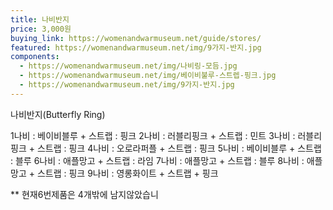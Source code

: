 ```yaml
---
title: 나비반지
price: 3,000원
buying_link: https://womenandwarmuseum.net/guide/stores/
featured: https://womenandwarmuseum.net/img/9가지-반지.jpg
components:
  - https://womenandwarmuseum.net/img/나비링-모듬.jpg
  - https://womenandwarmuseum.net/img/베이비불루-스트렙-핑크.jpg
  - https://womenandwarmuseum.net/img/9가지-반지.jpg
---
```

나비반지﻿(Butterfly Ring)

1나비 : 베이비블루 + 스트랩 : 핑크
2나비 : 러블리핑크 + 스트랩 : 민트
3나비 : 러블리핑크 + 스트랩 : 핑크
4나비 : 오로라퍼플 + 스트랩 : 핑크
5나비 : 베이비블루 + 스트랩 : 블루
6나비 : 애플망고 + 스트랩 : 라임
7나비 : 애플망고 + 스트랩 : 블루
8나비 : 애플망고 + 스트랩 : 핑크
9나비 : 영롱화이트 + 스트랩 + 핑크 

\*﻿\* 현재6번제품은 4개밖에 남지않았습니